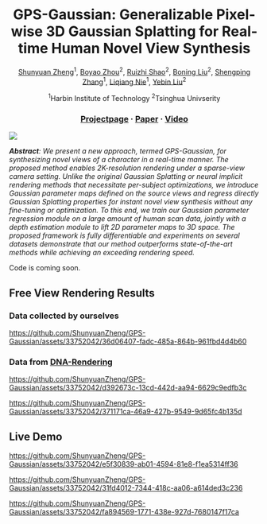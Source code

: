 <div align="center">

# <b>GPS-Gaussian</b>: Generalizable Pixel-wise 3D Gaussian Splatting for Real-time Human Novel View Synthesis

[Shunyuan Zheng](https://shunyuanzheng.github.io)<sup>1</sup>, [Boyao Zhou](https://morpheo.inrialpes.fr/people/zhou)<sup>2</sup>, [Ruizhi Shao](https://dsaurus.github.io/saurus)<sup>2</sup>, [Boning Liu](https://scholar.google.com/citations?user=PG1mUewAAAAJ)<sup>2</sup>, [Shengping Zhang](http://homepage.hit.edu.cn/zhangshengping)<sup>1</sup>, [Liqiang Nie](https://liqiangnie.github.io)<sup>1</sup>, [Yebin Liu](https://www.liuyebin.com)<sup>2</sup>

<sup>1</sup>Harbin Institute of Technology <sup>2</sup>Tsinghua Univserity

### [Projectpage](shunyuanzheng.github.io/GPS-Gaussian) · [Paper](https://arxiv.org/pdf/xxx.pdf) · [Video](https://youtu.be/TBIekcqt0j0)

</div>

<img src="https://shunyuanzheng.github.io/assets/GPS-Gaussian/images/teaser.png">

***Abstract**: We present a new approach, termed GPS-Gaussian, for synthesizing novel views of a character in a real-time manner. The proposed method enables 2K-resolution rendering under a sparse-view camera setting. Unlike the original Gaussian Splatting or neural implicit rendering methods that necessitate per-subject optimizations, we introduce Gaussian parameter maps defined on the source views and regress directly Gaussian Splatting properties for instant novel view synthesis without any fine-tuning or optimization. To this end, we train our Gaussian parameter regression module on a large amount of human scan data, jointly with a depth estimation module to lift 2D parameter maps to 3D space. The proposed framework is fully differentiable and experiments on several datasets demonstrate that our method outperforms state-of-the-art methods while achieving an exceeding rendering speed.*

Code is coming soon.

## Free View Rendering Results
### Data collected by ourselves

https://github.com/ShunyuanZheng/GPS-Gaussian/assets/33752042/36d06407-fadc-485a-864b-961fbd4d4b60

### Data from [DNA-Rendering](https://dna-rendering.github.io/)

https://github.com/ShunyuanZheng/GPS-Gaussian/assets/33752042/d392673c-13cd-442d-aa94-6629c9edfb3c

https://github.com/ShunyuanZheng/GPS-Gaussian/assets/33752042/371171ca-46a9-427b-9549-9d65fc4b135d

## Live Demo

https://github.com/ShunyuanZheng/GPS-Gaussian/assets/33752042/e5f30839-ab01-4594-81e8-f1ea5314ff36

https://github.com/ShunyuanZheng/GPS-Gaussian/assets/33752042/31fd4012-7344-418c-aa06-a614ded3c236

https://github.com/ShunyuanZheng/GPS-Gaussian/assets/33752042/fa894569-1771-438e-927d-7680147f17ca



